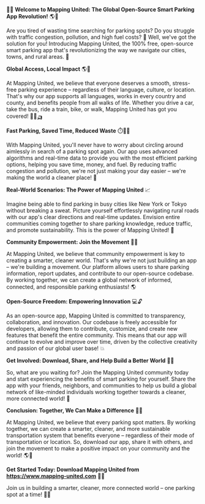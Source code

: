 🚗💨 **Welcome to Mapping United: The Global Open-Source Smart Parking App Revolution!** 🌎💪

Are you tired of wasting time searching for parking spots? Do you struggle with traffic congestion, pollution, and high fuel costs? 🤯 Well, we've got the solution for you! Introducing Mapping United, the 100% free, open-source smart parking app that's revolutionizing the way we navigate our cities, towns, and rural areas. 🌆

**Global Access, Local Impact** 🌎📍

At Mapping United, we believe that everyone deserves a smooth, stress-free parking experience – regardless of their language, culture, or location. That's why our app supports all languages, works in every country and county, and benefits people from all walks of life. Whether you drive a car, take the bus, ride a train, bike, or walk, Mapping United has got you covered! 🚌🚂🛺️

**Fast Parking, Saved Time, Reduced Waste** ⏱️💸🌿

With Mapping United, you'll never have to worry about circling around aimlessly in search of a parking spot again. Our app uses advanced algorithms and real-time data to provide you with the most efficient parking options, helping you save time, money, and fuel. By reducing traffic congestion and pollution, we're not just making your day easier – we're making the world a cleaner place! 🌟

**Real-World Scenarios: The Power of Mapping United** 📈

Imagine being able to find parking in busy cities like New York or Tokyo without breaking a sweat. Picture yourself effortlessly navigating rural roads with our app's clear directions and real-time updates. Envision entire communities coming together to share parking knowledge, reduce traffic, and promote sustainability. This is the power of Mapping United! 🌈

**Community Empowerment: Join the Movement** 👥💪

At Mapping United, we believe that community empowerment is key to creating a smarter, cleaner world. That's why we're not just building an app – we're building a movement. Our platform allows users to share parking information, report updates, and contribute to our open-source codebase. By working together, we can create a global network of informed, connected, and responsible parking enthusiasts! 🌎

**Open-Source Freedom: Empowering Innovation** 💻🔓

As an open-source app, Mapping United is committed to transparency, collaboration, and innovation. Our codebase is freely accessible for developers, allowing them to contribute, customize, and create new features that benefit the entire community. This means that our app will continue to evolve and improve over time, driven by the collective creativity and passion of our global user base! 💥

**Get Involved: Download, Share, and Help Build a Better World** 📲👫

So, what are you waiting for? Join the Mapping United community today and start experiencing the benefits of smart parking for yourself. Share the app with your friends, neighbors, and communities to help us build a global network of like-minded individuals working together towards a cleaner, more connected world! 🌟

**Conclusion: Together, We Can Make a Difference** 💪🌈

At Mapping United, we believe that every parking spot matters. By working together, we can create a smarter, cleaner, and more sustainable transportation system that benefits everyone – regardless of their mode of transportation or location. So, download our app, share it with others, and join the movement to make a positive impact on your community and the world! 🌎💪

**Get Started Today: Download Mapping United from https://www.mapping-united.com** 📲🔥

Join us in building a smarter, cleaner, more connected world – one parking spot at a time! 🚗💨